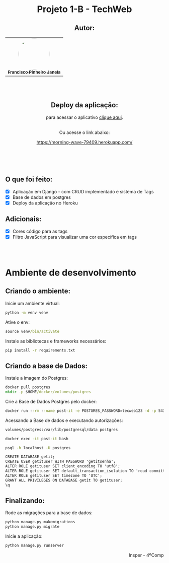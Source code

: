<div align="center">
<h1>
  <strong>Projeto 1-B - TechWeb</strong>
</h1>
  
## Autor: 
  
<table>
  <tr>
    <td align="center"><a href="https://github.com/fran-janela"><img style="border-radius: 50%;" src="https://avatars.githubusercontent.com/u/21694400?v=4" width="100px;" alt=""/><br /><sub><b>Francisco Pinheiro Janela</b></sub></a><br /><a href="https://github.com/fran-janela" title="Francisco Pinheiro Janela"></a></td>
    </tr>
</table>
  </br></br>
  
## Deploy da aplicação:
  
<p>para acessar o aplicativo <a href="https://morning-wave-79409.herokuapp.com/">clique aqui</a>.</br></br></p>
<p>Ou acesse o link abaixo:</p>
<a href="https://morning-wave-79409.herokuapp.com/">https://morning-wave-79409.herokuapp.com/</a>
</div>
</br></br></br></br>

## O que foi feito:

- [x] Aplicação em Django - com CRUD implementado e sistema de Tags
- [x] Base de dados em postgres
- [x] Deploy da aplicação no Heroku

## Adicionais:

- [x] Cores código para as tags 
- [x] Filtro JavaScript para visualizar uma cor específica em tags

</br></br>

# Ambiente de desenvolvimento

## Criando o ambiente:

Inicie um ambiente virtual:
```cmd
python -m venv venv
```

Ative o env:
```cmd
source venv/bin/activate
```

Instale as bibliotecas e frameworks necessários:
```cmd
pip install -r requirements.txt
```

## Criando a base de Dados:

Instale a imagem do Postgres:
```cmd
docker pull postgres
mkdir -p $HOME/docker/volumes/postgres
```

Crie a Base de Dados Postgres pelo docker:
```cmd
docker run --rm --name post-it -e POSTGRES_PASSWORD=tecweb123 -d -p 5432:5432 -v $HOME/docker/
```

Acessando a Base de dados e executando autorizações:
```cmd
volumes/postgres:/var/lib/postgresql/data postgres
```

```cmd
docker exec -it post-it bash
```

```cmd
psql -h localhost -U postgres
```

```cmd
CREATE DATABASE getit;
CREATE USER getituser WITH PASSWORD 'getitsenha';
ALTER ROLE getituser SET client_encoding TO 'utf8';
ALTER ROLE getituser SET default_transaction_isolation TO 'read committed';
ALTER ROLE getituser SET timezone TO 'UTC';
GRANT ALL PRIVILEGES ON DATABASE getit TO getituser;
\q
```

## Finalizando:

Rode as migrações para a base de dados:
```cmd
python manage.py makemigrations
python manage.py migrate
```

Inicie a aplicação:
```cmd
python manage.py runserver
```

<div align="right">
  Insper - 4ºComp
</div>
